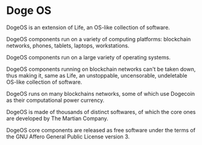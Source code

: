 # Doge OS

DogeOS is an extension of Life, an OS-like collection of software.

DogeOS components run on a variety of computing platforms:
blockchain networks, phones, tablets, laptops, workstations.

DogeOS components run on a large variety of operating systems.

DogeOS components running on blockchain networks can't
be taken down, thus making it, same as Life, an unstoppable,
uncensorable, undeletable OS-like collection of software.

DogeOS runs on many blockchains networks, some of which
use Dogecoin as their computational power currency.

DogeOS is made of thousands of distinct softwares,
of which the core ones are developed by The Martian Company.

DogeOS core components are released as free software under
the terms of the GNU Affero General Public License version 3.
